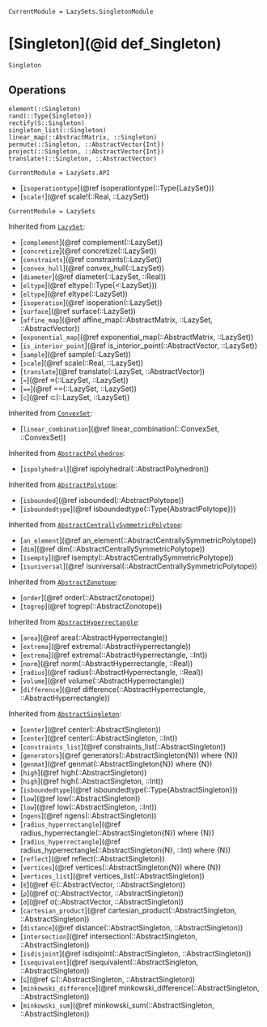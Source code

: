 ```@meta
CurrentModule = LazySets.SingletonModule
```

# [Singleton](@id def_Singleton)

```@docs
Singleton
```

## Operations

```@docs
element(::Singleton)
rand(::Type{Singleton})
rectify(S::Singleton)
singleton_list(::Singleton)
linear_map(::AbstractMatrix, ::Singleton)
permute(::Singleton, ::AbstractVector{Int})
project(::Singleton, ::AbstractVector{Int})
translate!(::Singleton, ::AbstractVector)
```

```@meta
CurrentModule = LazySets.API
```

* [`isoperationtype`](@ref isoperationtype(::Type{LazySet}))
* [`scale!`](@ref scale!(::Real, ::LazySet))

```@meta
CurrentModule = LazySets
```

Inherited from [`LazySet`](@ref):
* [`complement`](@ref complement(::LazySet))
* [`concretize`](@ref concretize(::LazySet))
* [`constraints`](@ref constraints(::LazySet))
* [`convex_hull`](@ref convex_hull(::LazySet))
* [`diameter`](@ref diameter(::LazySet, ::Real))
* [`eltype`](@ref eltype(::Type{<:LazySet}))
* [`eltype`](@ref eltype(::LazySet))
* [`isoperation`](@ref isoperation(::LazySet))
* [`surface`](@ref surface(::LazySet))
* [`affine_map`](@ref affine_map(::AbstractMatrix, ::LazySet, ::AbstractVector))
* [`exponential_map`](@ref exponential_map(::AbstractMatrix, ::LazySet))
* [`is_interior_point`](@ref is_interior_point(::AbstractVector, ::LazySet))
* [`sample`](@ref sample(::LazySet))
* [`scale`](@ref scale(::Real, ::LazySet))
* [`translate`](@ref translate(::LazySet, ::AbstractVector))
* [`≈`](@ref ≈(::LazySet, ::LazySet))
* [`==`](@ref ==(::LazySet, ::LazySet))
* [`⊂`](@ref ⊂(::LazySet, ::LazySet))

Inherited from [`ConvexSet`](@ref):
* [`linear_combination`](@ref linear_combination(::ConvexSet, ::ConvexSet))

Inherited from [`AbstractPolyhedron`](@ref):
* [`ispolyhedral`](@ref ispolyhedral(::AbstractPolyhedron))

Inherited from [`AbstractPolytope`](@ref):
* [`isbounded`](@ref isbounded(::AbstractPolytope))
* [`isboundedtype`](@ref isboundedtype(::Type{AbstractPolytope}))

Inherited from [`AbstractCentrallySymmetricPolytope`](@ref):
* [`an_element`](@ref an_element(::AbstractCentrallySymmetricPolytope))
* [`dim`](@ref dim(::AbstractCentrallySymmetricPolytope))
* [`isempty`](@ref isempty(::AbstractCentrallySymmetricPolytope))
* [`isuniversal`](@ref isuniversal(::AbstractCentrallySymmetricPolytope))

Inherited from [`AbstractZonotope`](@ref):
* [`order`](@ref order(::AbstractZonotope))
* [`togrep`](@ref togrep(::AbstractZonotope))

Inherited from [`AbstractHyperrectangle`](@ref):
* [`area`](@ref area(::AbstractHyperrectangle))
* [`extrema`](@ref extrema(::AbstractHyperrectangle))
* [`extrema`](@ref extrema(::AbstractHyperrectangle, ::Int))
* [`norm`](@ref norm(::AbstractHyperrectangle, ::Real))
* [`radius`](@ref radius(::AbstractHyperrectangle, ::Real))
* [`volume`](@ref volume(::AbstractHyperrectangle))
* [`difference`](@ref difference(::AbstractHyperrectangle, ::AbstractHyperrectangle))

Inherited from [`AbstractSingleton`](@ref):
* [`center`](@ref center(::AbstractSingleton))
* [`center`](@ref center(::AbstractSingleton, ::Int))
* [`constraints_list`](@ref constraints_list(::AbstractSingleton))
* [`generators`](@ref generators(::AbstractSingleton{N}) where {N})
* [`genmat`](@ref genmat(::AbstractSingleton{N}) where {N})
* [`high`](@ref high(::AbstractSingleton))
* [`high`](@ref high(::AbstractSingleton, ::Int))
* [`isboundedtype`](@ref isboundedtype(::Type{AbstractSingleton}))
* [`low`](@ref low(::AbstractSingleton))
* [`low`](@ref low(::AbstractSingleton, ::Int))
* [`ngens`](@ref ngens(::AbstractSingleton))
* [`radius_hyperrectangle`](@ref radius_hyperrectangle(::AbstractSingleton{N}) where {N})
* [`radius_hyperrectangle`](@ref radius_hyperrectangle(::AbstractSingleton{N}, ::Int) where {N})
* [`reflect`](@ref reflect(::AbstractSingleton))
* [`vertices`](@ref vertices(::AbstractSingleton{N}) where {N})
* [`vertices_list`](@ref vertices_list(::AbstractSingleton))
* [`∈`](@ref ∈(::AbstractVector, ::AbstractSingleton))
* [`ρ`](@ref σ(::AbstractVector, ::AbstractSingleton))
* [`σ`](@ref σ(::AbstractVector, ::AbstractSingleton))
* [`cartesian_product`](@ref cartesian_product(::AbstractSingleton, ::AbstractSingleton))
* [`distance`](@ref distance(::AbstractSingleton, ::AbstractSingleton))
* [`intersection`](@ref intersection(::AbstractSingleton, ::AbstractSingleton))
* [`isdisjoint`](@ref isdisjoint(::AbstractSingleton, ::AbstractSingleton))
* [`isequivalent`](@ref isequivalent(::AbstractSingleton, ::AbstractSingleton))
* [`⊆`](@ref ⊆(::AbstractSingleton, ::AbstractSingleton))
* [`minkowski_difference`](@ref minkowski_difference(::AbstractSingleton, ::AbstractSingleton))
* [`minkowski_sum`](@ref minkowski_sum(::AbstractSingleton, ::AbstractSingleton))
